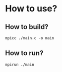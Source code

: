 # How to use?

## How to build?

```
mpicc ./main.c -o main
```

## How to run?

```
mpirun ./main
```